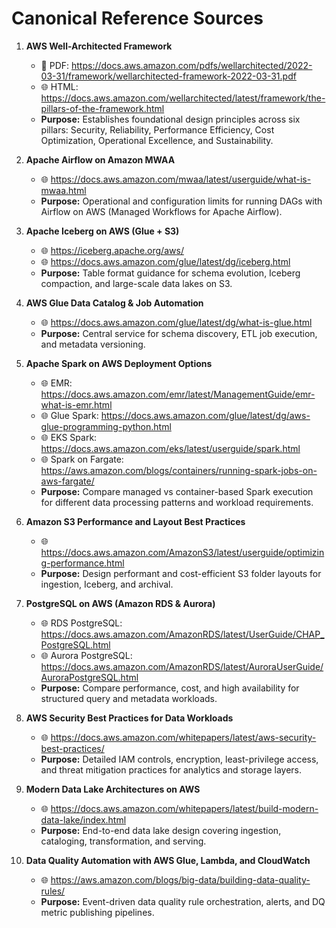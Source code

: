 # Canonical Reference Sources

1. **AWS Well-Architected Framework**
   * 📄 PDF: https://docs.aws.amazon.com/pdfs/wellarchitected/2022-03-31/framework/wellarchitected-framework-2022-03-31.pdf
   * 🌐 HTML: https://docs.aws.amazon.com/wellarchitected/latest/framework/the-pillars-of-the-framework.html
   * **Purpose:** Establishes foundational design principles across six pillars: Security, Reliability, Performance Efficiency, Cost Optimization, Operational Excellence, and Sustainability.

2. **Apache Airflow on Amazon MWAA**
   * 🌐 https://docs.aws.amazon.com/mwaa/latest/userguide/what-is-mwaa.html
   * **Purpose:** Operational and configuration limits for running DAGs with Airflow on AWS (Managed Workflows for Apache Airflow).

3. **Apache Iceberg on AWS (Glue + S3)**
   * 🌐 https://iceberg.apache.org/aws/
   * 🌐 https://docs.aws.amazon.com/glue/latest/dg/iceberg.html
   * **Purpose:** Table format guidance for schema evolution, Iceberg compaction, and large-scale data lakes on S3.

4. **AWS Glue Data Catalog & Job Automation**
   * 🌐 https://docs.aws.amazon.com/glue/latest/dg/what-is-glue.html
   * **Purpose:** Central service for schema discovery, ETL job execution, and metadata versioning.

5. **Apache Spark on AWS Deployment Options**
   * 🌐 EMR: https://docs.aws.amazon.com/emr/latest/ManagementGuide/emr-what-is-emr.html
   * 🌐 Glue Spark: https://docs.aws.amazon.com/glue/latest/dg/aws-glue-programming-python.html
   * 🌐 EKS Spark: https://docs.aws.amazon.com/eks/latest/userguide/spark.html
   * 🌐 Spark on Fargate: https://aws.amazon.com/blogs/containers/running-spark-jobs-on-aws-fargate/
   * **Purpose:** Compare managed vs container-based Spark execution for different data processing patterns and workload requirements.

6. **Amazon S3 Performance and Layout Best Practices**
   * 🌐 https://docs.aws.amazon.com/AmazonS3/latest/userguide/optimizing-performance.html
   * **Purpose:** Design performant and cost-efficient S3 folder layouts for ingestion, Iceberg, and archival.

7. **PostgreSQL on AWS (Amazon RDS & Aurora)**
   * 🌐 RDS PostgreSQL: https://docs.aws.amazon.com/AmazonRDS/latest/UserGuide/CHAP_PostgreSQL.html
   * 🌐 Aurora PostgreSQL: https://docs.aws.amazon.com/AmazonRDS/latest/AuroraUserGuide/AuroraPostgreSQL.html
   * **Purpose:** Compare performance, cost, and high availability for structured query and metadata workloads.

8. **AWS Security Best Practices for Data Workloads**
   * 🌐 https://docs.aws.amazon.com/whitepapers/latest/aws-security-best-practices/
   * **Purpose:** Detailed IAM controls, encryption, least-privilege access, and threat mitigation practices for analytics and storage layers.

9. **Modern Data Lake Architectures on AWS**
   * 🌐 https://docs.aws.amazon.com/whitepapers/latest/build-modern-data-lake/index.html
   * **Purpose:** End-to-end data lake design covering ingestion, cataloging, transformation, and serving.

10. **Data Quality Automation with AWS Glue, Lambda, and CloudWatch**
    * 🌐 https://aws.amazon.com/blogs/big-data/building-data-quality-rules/
    * **Purpose:** Event-driven data quality rule orchestration, alerts, and DQ metric publishing pipelines.